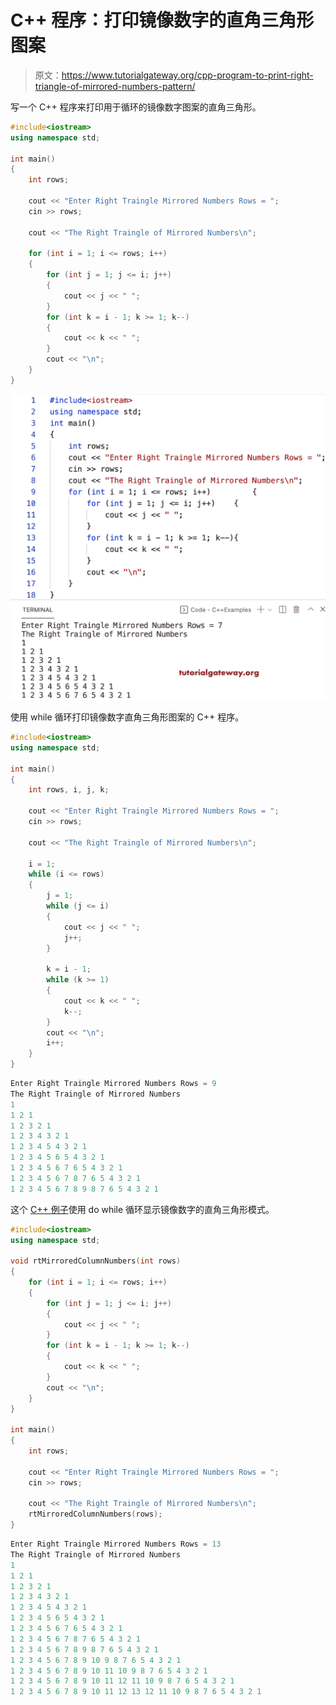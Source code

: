 # C++ 程序：打印镜像数字的直角三角形图案

> 原文：<https://www.tutorialgateway.org/cpp-program-to-print-right-triangle-of-mirrored-numbers-pattern/>

写一个 C++ 程序来打印用于循环的镜像数字图案的直角三角形。

```cpp
#include<iostream>
using namespace std;

int main()
{
	int rows;

	cout << "Enter Right Traingle Mirrored Numbers Rows = ";
	cin >> rows;

	cout << "The Right Traingle of Mirrored Numbers\n";

	for (int i = 1; i <= rows; i++)
	{
		for (int j = 1; j <= i; j++)
		{
			cout << j << " ";
		}
		for (int k = i - 1; k >= 1; k--)
		{
			cout << k << " ";
		}
		cout << "\n";
	}
}
```

![C++ Program to Print Right Triangle of Mirrored Numbers Pattern](img/ec2bed36352b8890ef25cfee867bc74c.png)

使用 while 循环打印镜像数字直角三角形图案的 C++ 程序。

```cpp
#include<iostream>
using namespace std;

int main()
{
	int rows, i, j, k;

	cout << "Enter Right Traingle Mirrored Numbers Rows = ";
	cin >> rows;

	cout << "The Right Traingle of Mirrored Numbers\n";

	i = 1;
	while (i <= rows)
	{
		j = 1;
		while (j <= i)
		{
			cout << j << " ";
			j++;
		}

		k = i - 1;
		while (k >= 1)
		{
			cout << k << " ";
			k--;
		}
		cout << "\n";
		i++;
	}
}
```

```cpp
Enter Right Traingle Mirrored Numbers Rows = 9
The Right Traingle of Mirrored Numbers
1 
1 2 1 
1 2 3 2 1 
1 2 3 4 3 2 1 
1 2 3 4 5 4 3 2 1 
1 2 3 4 5 6 5 4 3 2 1 
1 2 3 4 5 6 7 6 5 4 3 2 1 
1 2 3 4 5 6 7 8 7 6 5 4 3 2 1 
1 2 3 4 5 6 7 8 9 8 7 6 5 4 3 2 1 
```

这个 [C++ 例子](https://www.tutorialgateway.org/cpp-programs/)使用 do while 循环显示镜像数字的直角三角形模式。

```cpp
#include<iostream>
using namespace std;

void rtMirroredColumnNumbers(int rows)
{
	for (int i = 1; i <= rows; i++)
	{
		for (int j = 1; j <= i; j++)
		{
			cout << j << " ";
		}
		for (int k = i - 1; k >= 1; k--)
		{
			cout << k << " ";
		}
		cout << "\n";
	}
}

int main()
{
	int rows;

	cout << "Enter Right Traingle Mirrored Numbers Rows = ";
	cin >> rows;

	cout << "The Right Traingle of Mirrored Numbers\n";
	rtMirroredColumnNumbers(rows);
}
```

```cpp
Enter Right Traingle Mirrored Numbers Rows = 13
The Right Traingle of Mirrored Numbers
1 
1 2 1 
1 2 3 2 1 
1 2 3 4 3 2 1 
1 2 3 4 5 4 3 2 1 
1 2 3 4 5 6 5 4 3 2 1 
1 2 3 4 5 6 7 6 5 4 3 2 1 
1 2 3 4 5 6 7 8 7 6 5 4 3 2 1 
1 2 3 4 5 6 7 8 9 8 7 6 5 4 3 2 1 
1 2 3 4 5 6 7 8 9 10 9 8 7 6 5 4 3 2 1 
1 2 3 4 5 6 7 8 9 10 11 10 9 8 7 6 5 4 3 2 1 
1 2 3 4 5 6 7 8 9 10 11 12 11 10 9 8 7 6 5 4 3 2 1 
1 2 3 4 5 6 7 8 9 10 11 12 13 12 11 10 9 8 7 6 5 4 3 2 1 
```